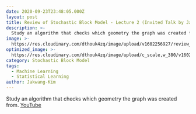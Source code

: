 ```yaml
---
date: 2020-09-23T23:48:05.000Z
layout: post
title: Review of Stochastic Block Model - Lecture 2 (Invited Talk by Jakwang Kim)
description: >-
  Study an algorithm that checks which geometry the graph was created from.
image: >-
  https://res.cloudinary.com/dthouk4zq/image/upload/v1602256927/review_of_stoch_oxc3zv.png
optimized_image: >-
  https://res.cloudinary.com/dthouk4zq/image/upload/c_scale,w_380/v1602256927/review_of_stoch_oxc3zv.png
category: Stochastic Block Model
tags:
  - Machine Learning
  - Statistical Learning
author: Jakwang-Kim
---
```

Study an algorithm that checks which geometry the graph was created from.
[YouTube](https://youtu.be/DC3YIJ2OeoE)